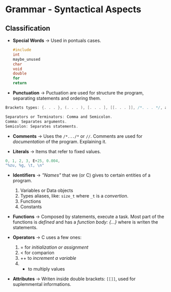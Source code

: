 # Grammar - Syntactical Aspects
## Classification
- **Special Words** -> Used in pontuals cases.
    ```c
    #include 
    int 
    maybe_unused 
    char 
    void 
    double 
    for 
    return
    ```
- **Punctuation** -> Puctuation are used for structure the program, separating statements and ordering them.
```c
Brackets types: {. . . }, (. . . ), [. . . ], [[. . . ]], /*. . . */, and <. . . >

Separators or Terminators: Comma and Semicolon.
Comma: Separates arguments.
Semicolon: Separates statements.
```
- **Comments** ->
Uses the `/*.../*` or `//`. Comments are used for _documentation_ of the program. Explaining it.

- **Literals** -> Items that refer to fixed values.
```c
0, 1, 2, 3, E+25, 0.004,
"%zu, %g, \t, \n"
```
- **Identifiers** -> *"Names"* that we (or C) gives to certain entities of a program.
    1. Variables or Data objects
    2. Types aliases, like: `size_t` where `_t` is a *convertion*.
    3. Functions
    4. Constants

- **Functions** -> Composed by statements, execute a task. Most part of the functions is *defined* and has a *function body: {...}* where is writen the statements.

- **Operators** -> C uses a few ones:
    1. = for *initialization or assignment*
    2. < for comparion
    3. ++ to *increment a variable*
    4. * to multiply values

- **Attributes** -> Writen inside double brackets: `[[]]`, used for suplemmental informations.
